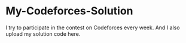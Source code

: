 # My-Codeforces-Solution
I try to participate in the contest on Codeforces every week. And I also upload my solution code here.
